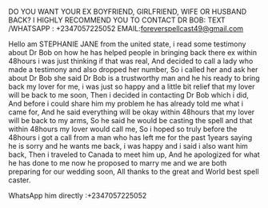 DO YOU WANT YOUR EX BOYFRIEND, GIRLFRIEND, WIFE OR HUSBAND BACK? I HIGHLY RECOMMEND YOU TO CONTACT DR BOB:
TEXT /WHATSAPP : +2347057225052
EMAIL:foreverspellcast49@gmail.com

Hello am STEPHANIE JANE from the united state, i read some testimony about Dr  Bob   on how he has helped people in bringing back there ex within 48hours i was just thinking if that was real, And decided to call a lady who made a testimony and also dropped her number, So i called her and ask her about Dr  Bob   she said Dr  Bob   is a trustworthy man and he his ready to bring back my lover for me, i was just so happy and a little bit relief that my lover will be back to me soon, Then i decided in contacting Dr  Bob   which i did, And before i could share him my problem he has already told me what i came for, And he said everything will be okay within 48hours that my lover will be back to my arms, So he said he would be casting the spell and that within 48hours my lover would call me, So i hoped so truly before the 48hours i got a call from a man who has left me for the past 1years saying he is sorry and he wants me back, i was happy and i said i also want him back, Then i traveled to Canada to meet him up,  And he apologized for what he has done to me now he proposed to marry me and we are both preparing for our wedding soon, All thanks to the great and World best spell caster.

WhatsApp him directly :+2347057225052

